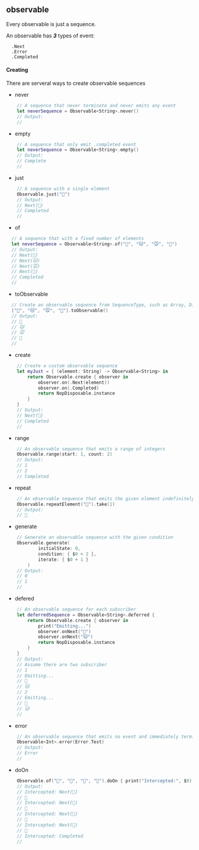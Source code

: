 ## observable
Every observable is just a sequence.  

An observable has **_3_** types of event:  

	  .Next  
	  .Error
	  .Completed

#### Creating
There are serveral ways to create observable sequences  

*  never  
```Swift  
	// A sequence that never terminate and never emits any event
	let neverSequence = Observable<String>.never()
	// Output:
	// 
```
*  empty
```Swift  
	// A sequence that only emit .completed event
	let neverSequence = Observable<String>.empty()
	// Output:
	// Complete
	//
```
*  just
```Swift  
	// A sequence with a single element
	Observable.just("🔴")
	// Output:
	// Next(🔴)
	// Completed
	//
```
*  of
```Swift  
  // A sequence that with a fixed number of elements
  let neverSequence = Observable<String>.of("🐶", "🐱", "🐭", "🐹")
  // Output:
  // Next(🐶)  
  // Next(🐱)  
  // Next(🐭)  
  // Next(🐹)  
  // Completed  
  //
```
* toObservable
```Swift
  // Create an observable sequence from SequenceType, such as Array, Dictionary or Set
  ["🐶", "🐱", "🐭", "🐹"].toObservable()
  // Output:
  // 🐶
  // 🐱
  // 🐭
  // 🐹
  //
```
* create
```Swift
	// Create a custom observable sequence
	let myJust = { (element: String) -> Observable<String> in
        return Observable.create { observer in
            observer.on(.Next(element))
            observer.on(.Completed)
            return NopDisposable.instance
        }
    }
	// Output:
	// Next(🔴) 	
	// Completed
	//
```
* range
```Swift
	// An observable sequence that emits a range of integers 
	Observable.range(start: 1, count: 2)
	// Output:
	// 1
	// 2
	// Completed
```
* repeat
```Swift
	// An observable sequence that emits the given element indefinitely
	Observable.repeatElement("🔴").take(1)
	// Output:
	// 🔴
```
* generate
```Swift
	// Generate an observable sequence with the given condition
	Observable.generate(
            initialState: 0,
            condition: { $0 < 2 },
            iterate: { $0 + 1 }
        )
 	// Output:
 	// 0
 	// 1
 	//
```
* defered
```Swift
	// An observable sequence for each subscriber
	let deferredSequence = Observable<String>.deferred {
        return Observable.create { observer in
            print("Emitting...")
            observer.onNext("🐶")
            observer.onNext("🐱")
            return NopDisposable.instance
        }
    }
	// Output:
	// Assume there are two subscriber
	// 1
	// Emitting...
	// 🐶
	// 🐱
	// 2
	// Emitting...
	// 🐶
	// 🐱
	//
```
* error
```Swift
	// An observable sequence that emits no event and immediately terminate with error 
	Observable<Int>.error(Error.Test)
	// Output:
	// Error
	//
```
* doOn
```Swift
	Observable.of("🍎", "🍐", "🍊", "🍋").doOn { print("Intercepted:", $0) }
	// Output:
	// Intercepted: Next(🍎)
	// 🍎
	// Intercepted: Next(🍐)
	// 🍐
	// Intercepted: Next(🍊)
	// 🍊
	// Intercepted: Next(🍋)
	// 🍋
	// Intercepted: Completed
	//
```
